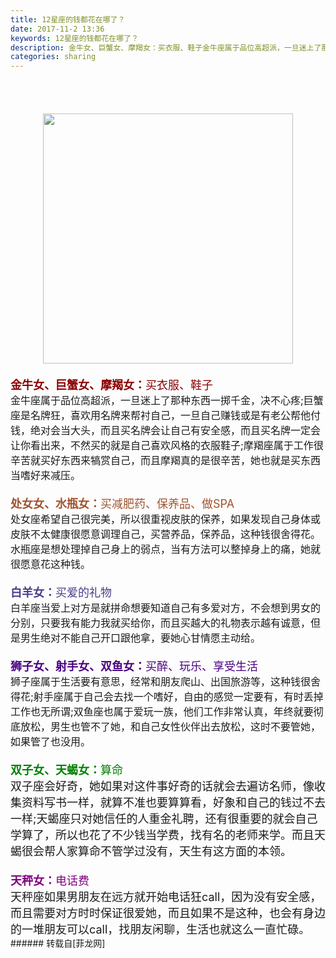 ```yaml
---
title: 12星座的钱都花在哪了？
date: 2017-11-2 13:36
keywords: 12星座的钱都花在哪了？
description: 金牛女、巨蟹女、摩羯女：买衣服、鞋子金牛座属于品位高超派，一旦迷上了那种东西一掷千金，决不心疼;巨蟹座是名牌狂，喜欢用名牌来帮衬自己，一旦自己赚钱或是有老公帮他付钱，绝对会当大头，而且买名牌会让自己有安全感，而且买名牌一定会让你看出来，不然买的就是自己喜欢风格的衣服鞋子;摩羯座属于工作很辛苦就买好东西来犒赏自己，而且摩羯真的是很辛苦，她也就是买东西当嗜好来减压。处女女、水瓶女：买减肥药、保养品、做SPA处女座希望自己很完美，所以很重视皮肤的保养，如果发现自己身体或皮肤不太健康很愿意调理自己，买营养品，保养品，这种钱很舍得花。水瓶座是想处理掉自己身上的弱点，当有方法可以整掉身上的痛，她就很愿意花这种钱。白羊女：买爱的礼物白羊座当爱上对方是就拼命想要知道自己有多爱对方，不会想到男女的分别，只要我有能力我就买给你，而且买越大的礼物表示越有诚意，但是男生绝对不能自己开口跟他拿，要她心甘情愿主动给。狮子女、射手女、双鱼女：买醉、玩乐、享受生活狮子座属于生活要有意思，经常和朋友爬山、出国旅游等，这种钱很舍得花;射手座属于自己会去找一个嗜好，自由的感觉一定要有，有时丢掉工作也无所谓;双鱼座也属于爱玩一族，他们工作非常认真，年终就要彻底放松，男生也管不了她，和自己女性伙伴出去放松，这时不要管她，如果管了也没用。双子女、天蝎女：算命双子座会好奇，她如果对这件事好奇的话就会去遍访名师，像收集资料写书一样，就算不准也要算算看，好象和自己的钱过不去一样;天蝎座只对她信任的人重金礼聘，还有很重要的就会自己学算了，所以也花了不少钱当学费，找有名的老师来学。而且天蝎很会帮人家算命不管学过没有，天生有这方面的本领。天秤女：电话费天秤座如果男朋友在远方就开始电话狂call，因为没有安全感，而且需要对方时时保证很爱她，而且如果不是这种，也会有身边的一堆朋友可以call，找朋友闲聊，生活也就这么一直忙碌。
categories: sharing
---
```

<td class="t_f" id="postmessage_959072">

<br/>
<br/>
<font size="3"><br/>
<div align="center">

<img aid="664879" class="zoom" data-cf-modified-2c299a8b1afd7cf4fe8be03f-="" file="data/attachment/forum/201711/02/121846qxlx1228xfzn121q.gif" id="aimg_664879" inpost="1" onclick="" onmouseover="" src="http://www.flw.ph/data/attachment/forum/201711/02/121846qxlx1228xfzn121q.gif" width="400" zoomfile="data/attachment/forum/201711/02/121846qxlx1228xfzn121q.gif"/>


</div><br/>
<font size="4"><strong><font color="DarkRed">金牛女、巨蟹女、摩羯女：</font></strong><font color="DarkRed">买衣服、鞋子</font></font><br/>
金牛座属于品位高超派，一旦迷上了那种东西一掷千金，决不心疼;巨蟹座是名牌狂，喜欢用名牌来帮衬自己，一旦自己赚钱或是有老公帮他付钱，绝对会当大头，而且买名牌会让自己有安全感，而且买名牌一定会让你看出来，不然买的就是自己喜欢风格的衣服鞋子;摩羯座属于工作很辛苦就买好东西来犒赏自己，而且摩羯真的是很辛苦，她也就是买东西当嗜好来减压。<br/>
<br/>
<font size="4"><strong><font color="Sienna">处女女、水瓶女：</font></strong><font color="Sienna">买减肥药、保养品、做SPA</font></font><br/>
处女座希望自己很完美，所以很重视皮肤的保养，如果发现自己身体或皮肤不太健康很愿意调理自己，买营养品，保养品，这种钱很舍得花。水瓶座是想处理掉自己身上的弱点，当有方法可以整掉身上的痛，她就很愿意花这种钱。<br/>
<br/>
<font size="4"><strong><font color="DarkSlateBlue">白羊女：</font></strong><font color="DarkSlateBlue">买爱的礼物</font></font><br/>
白羊座当爱上对方是就拼命想要知道自己有多爱对方，不会想到男女的分别，只要我有能力我就买给你，而且买越大的礼物表示越有诚意，但是男生绝对不能自己开口跟他拿，要她心甘情愿主动给。<br/>
<br/>
<font size="4"><strong><font color="Indigo">狮子女、射手女、双鱼女：</font></strong><font color="Indigo">买醉、玩乐、享受生活</font></font><br/>
狮子座属于生活要有意思，经常和朋友爬山、出国旅游等，这种钱很舍得花;射手座属于自己会去找一个嗜好，自由的感觉一定要有，有时丢掉工作也无所谓;双鱼座也属于爱玩一族，他们工作非常认真，年终就要彻底放松，男生也管不了她，和自己女性伙伴出去放松，这时不要管她，如果管了也没用。<br/>
<br/>
<font size="4"><strong><font color="Green">双子女、天蝎女：</font></strong><font color="Green">算命</font><br/>
双子座会好奇，她如果对这件事好奇的话就会去遍访名师，像收集资料写书一样，就算不准也要算算看，好象和自己的钱过不去一样;天蝎座只对她信任的人重金礼聘，还有很重要的就会自己学算了，所以也花了不少钱当学费，找有名的老师来学。而且天蝎很会帮人家算命不管学过没有，天生有这方面的本领。<br/>
<br/>
<font size="4"><font color="Purple"><strong>天秤女：</strong>电话费</font></font><br/>
天秤座如果男朋友在远方就开始电话狂call，因为没有安全感，而且需要对方时时保证很爱她，而且如果不是这种，也会有身边的一堆朋友可以call，找朋友闲聊，生活也就这么一直忙碌。</font></font></td>
###### 转载自[菲龙网]